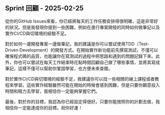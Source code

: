 ## Sprint 回顧 - 2025-02-25

從你的GitHub Issues來看，你已經將每天的工作任務安排得很明確，這是非常好的狀況。但是我發現你提到一些困難，例如在進行專案開發的同時如何做筆記以及實作CI/CD與切環境的經驗不足。

對於如何一邊開發專案一邊做筆記，我的建議是你可以嘗試使用TDD（Test-Driven Development）的開發方式。在開始實作新功能前先撰寫測試，不僅可以確保程式碼的品質，也能讓你在寫測試的過程中把思路和遇到的問題記錄下來。此外，你也可以嘗試在每天工作結束時花點時間回顧自己做了哪些事情，並將其寫成筆記，這樣不僅可以幫助你鞏固學習，也方便未來查閱。

對於實作CI/CD與切環境的經驗不足，我建議你可以找一些相關的線上課程或者教程來學習。這些實作經驗雖然可能在開始的時候會感到困難，但是只要你願意投入時間和精力去學習，我相信你一定能夠掌握它們。

最後，對於你的目標，我認為你已經設定得很好。只要你能按照你的計劃去做，我相信你一定能達成你的目標。祝你好運！

